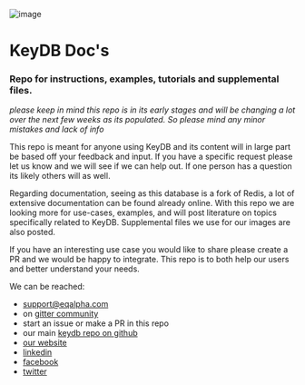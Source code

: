 ![image](https://www.eqalpha.com/assets/img/slides/keydb.png)

# KeyDB Doc's

### Repo for instructions, examples, tutorials and supplemental files.

*please keep in mind this repo is in its early stages and will be changing a lot over the next few weeks as its populated. So please  mind any minor mistakes and lack of info*

This repo is meant for anyone using KeyDB and its content will in large part be based off your feedback and input. If you have a specific request please let us know and we will see if we can help out. If one person has a question its likely others will as well.

Regarding documentation, seeing as this database is a fork of Redis, a lot of extensive documentation can be found already online. With this repo we are looking more for use-cases, examples, and will post literature on topics specifically related to KeyDB. Supplemental files we use for our images are also posted. 

If you have an interesting use case you would like to share please create a PR and we would be happy to integrate. This repo is to both help our users and better understand your needs.

We can be reached:
* support@eqalpha.com
* on [gitter community](https://gitter.im/KeyDB/community)
* start an issue or make a PR in this repo
* our main [keydb repo on github](https://github.com/johnsully/keydb)
* [our website]( https://www.eqalpha.com/)
* [linkedin](https://www.linkedin.com/company/eqalphatechnology/)
* [facebook](https://www.facebook.com/EQ-Alpha-Technology-285755075380958/)
* [twitter](https://twitter.com/TechnologyEq)
